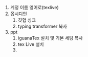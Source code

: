 1. 계정 이름 영어로(texlive)
2. 옵시디언
	1. 깃헙 싱크
	2. typing transformer 복사
3. ppt
	1. iguanaTex 설치 및 기본 세팅 복사
	2. tex Live 설치
	3. 